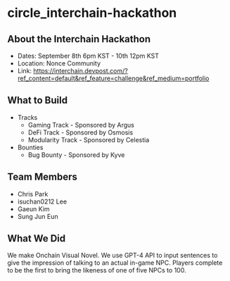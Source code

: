 # circle_interchain-hackathon

## About the Interchain Hackathon

- Dates: September 8th 6pm KST - 10th 12pm KST
- Location: Nonce Community
- Link: https://interchain.devpost.com/?ref_content=default&ref_feature=challenge&ref_medium=portfolio

## What to Build

- Tracks
  - Gaming Track - Sponsored by Argus
  - DeFi Track - Sponsored by Osmosis
  - Modularity Track - Sponsored by Celestia
- Bounties
  - Bug Bounty - Sponsored by Kyve

## Team Members

- Chris Park
- isuchan0212 Lee
- Gaeun Kim
- Sung Jun Eun

## What We Did

We make Onchain Visual Novel. We use GPT-4 API to input sentences to give the impression of talking to an actual in-game NPC. Players complete to be the first to bring the likeness of one of five NPCs to 100.
